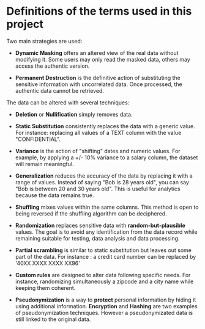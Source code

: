 Definitions of the terms used in this project
==============================================================================


Two main strategies are used:

* **Dynamic Masking** offers an altered view of the real data without
  modifying it. Some users may only read the masked data, others may access
  the authentic version.

* **Permanent Destruction** is the definitive action of substituting the
  sensitive information with uncorrelated data. Once processed, the authentic
  data cannot be retrieved.

The data can be altered with several techniques:

* **Deletion** or **Nullification** simply removes data.

* **Static Substitution** consistently replaces the data with a generic
   value. For instance: replacing all values of a TEXT column with the value
   "CONFIDENTIAL".

* **Variance** is the action of "shifting" dates and numeric values. For
   example, by applying a +/- 10% variance to a salary column, the dataset will
   remain meaningful.

* **Generalization** reduces the accuracy of the data by replacing it with a
   range of values. Instead of saying "Bob is 28 years old", you can say "Bob
   is between 20 and 30 years old". This is useful for analytics because the
   data remains true.

* **Shuffling** mixes values within the same columns. This method is open to
   being reversed if the shuffling algorithm can be deciphered.

* **Randomization** replaces sensitive data with **random-but-plausible**
   values. The goal is to avoid any identification from the data record while
   remaining suitable for testing, data analysis and data processing.

* **Partial scrambling** is similar to static substitution but leaves out some
   part of the data. For instance : a credit card number can be replaced by
   '40XX XXXX XXXX XX96'

* **Custom rules** are designed to alter data following specific needs. For
   instance, randomizing simultaneously a zipcode and a city name while keeping
   them coherent.

* **Pseudonymization** is a way to **protect** personal information by hiding it
  using additional information. **Encryption** and **Hashing** are two examples
  of pseudonymization techniques. However a pseudonymizated data is still linked
  to the original data.
